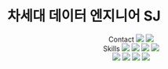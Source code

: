 # 차세대 데이터 엔지니어 **SJ**
 
<div align=center> Contact 
 <a href="https://www.instagram.com/seong2jae" target="_blank"><img src="https://img.shields.io/badge/instagram-ba55d3?style=flat-square&logo=instagram&logoColor=white"/></a>
 <a href="#" target="_blank"><img src="https://img.shields.io/badge/nok5051@naver.com-03C75A?style=flat-square&logo=Naver&logoColor=white"/></a>
</div>




<div align=center> Skills 
 <img src="https://img.shields.io/badge/HTML5-F78181?style=flat-square&logo=HTML5&logoColor=white"/>
 <img src="https://img.shields.io/badge/CSS3-5858FA?style=flat-square&logo=CSS3&logoColor=white"/>
 <img src="https://img.shields.io/badge/javasript-F3F781?style=flat-square&logo=javasript&logoColor=white"/>
 <img src="https://img.shields.io/badge/javasript-F3F781?style=flat-square&logo=javasript&logoColor=white"/>
</div>
<div align=center>  
 <img src="https://img.shields.io/badge/Python-A4A4A4?style=flat-square&logo=python&logoColor=white"/>
 <img src="https://img.shields.io/badge/Django-0B3B17?style=flat-square&logo=Django&logoColor=white"/>
 <img src="https://img.shields.io/badge/Mysql-FF0000?style=flat-square&logo=mysql&logoColor=white"/>
 <img src="https://img.shields.io/badge/AWS-EC2-FF0000?style=flat-square&logo=AWSEC2&logoColor=white"/>
 
</div>
 

